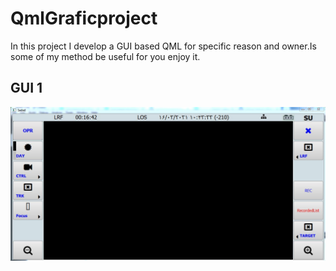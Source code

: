 # QmlGraficproject
In this project I develop a GUI based QML for specific reason and owner.Is some of my method be useful  for you enjoy it.
<h2/>GUI 1 </h2>
<img src="images\Live.JPG"/>
